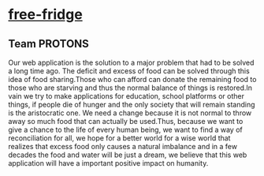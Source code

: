 # [free-fridge](http://free-fridge.herokuapp.com/)
## Team PROTONS

Our web application is the solution to a major problem that had to be solved a long time ago. The deficit and excess of food can be solved through this idea of food sharing.Those who can afford can donate the remaining food to those who are starving and thus the normal balance of things is restored.In vain we try to make applications for education, school platforms or other things, if people die of hunger and the only society that will remain standing is the aristocratic one. We need a change because it is not normal to throw away so much food that can actually be used.Thus, because we want to give a chance to the life of every human being, we want to find a way of reconciliation for all, we hope for a better world for a wise world that realizes that excess food only causes a natural imbalance and in a few decades the food and water will be just a dream, we believe that this web application will have a important positive impact on humanity.
